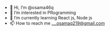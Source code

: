 - 👋 Hi, I’m @osama46q
- 👀 I’m interested in PRogramming
- 🌱 I’m currently learning React js, Node js
- 📫 How to reach me ....osamaq219@gmail.com

<!---
osama46q/osama46q is a ✨ special ✨ repository because its `README.md` (this file) appears on your GitHub profile.
You can click the Preview link to take a look at your changes.
--->
